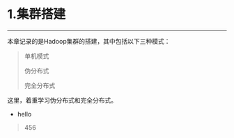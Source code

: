 # **1.集群搭建**

---

本章记录的是Hadoop集群的搭建，其中包括以下三种模式：

> 单机模式
>
> 伪分布式
>
> 完全分布式

这里，着重学习伪分布式和完全分布式。

* hello

> 456



